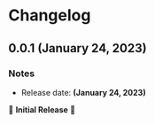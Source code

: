 # Changelog

## 0.0.1 (January 24, 2023)

### Notes

- Release date: **(January 24, 2023)**

🎉 **Initial Release** 🎉
